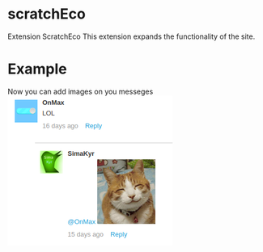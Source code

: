 # scratchEco
Extension ScratchEco
This extension expands the functionality of the site.
# Example
Now you can add images on you messeges
![Example1](https://github.com/SimaKyr/scratchEco/blob/master/screnshots/2.png?raw=true)
